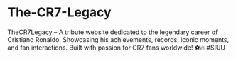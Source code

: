 # The-CR7-Legacy
TheCR7Legacy – A tribute website dedicated to the legendary career of Cristiano Ronaldo. Showcasing his achievements, records, iconic moments, and fan interactions. Built with passion for CR7 fans worldwide! ⚽🔥 #SIUU
